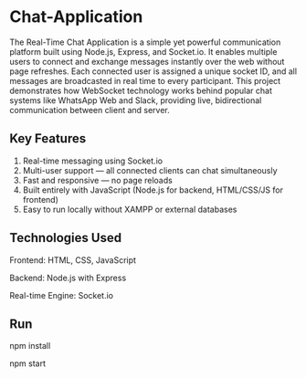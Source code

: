 # Chat-Application
The Real-Time Chat Application is a simple yet powerful communication platform built using Node.js, Express, and Socket.io. It enables multiple users to connect and exchange messages instantly over the web without page refreshes. Each connected user is assigned a unique socket ID, and all messages are broadcasted in real time to every participant. This project demonstrates how WebSocket technology works behind popular chat systems like WhatsApp Web and Slack, providing live, bidirectional communication between client and server.

## Key Features

1. Real-time messaging using Socket.io
2. Multi-user support — all connected clients can chat simultaneously
3. Fast and responsive — no page reloads
4. Built entirely with JavaScript (Node.js for backend, HTML/CSS/JS for frontend)
5. Easy to run locally without XAMPP or external databases

## Technologies Used

Frontend: HTML, CSS, JavaScript

Backend: Node.js with Express

Real-time Engine: Socket.io

## Run
npm install

npm start
